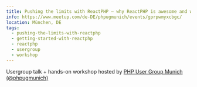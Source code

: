 ```yaml
---
title: Pushing the limits with ReactPHP – why ReactPHP is awesome and why you should care + getting started with ReactPHP
info: https://www.meetup.com/de-DE/phpugmunich/events/gprpwmyxcbgc/
location: München, DE
tags:
  - pushing-the-limits-with-reactphp
  - getting-started-with-reactphp
  - reactphp
  - usergroup
  - workshop
---
```

Usergroup talk + hands-on workshop hosted by <a href="https://www.meetup.com/de-DE/phpugmunich/">PHP User Group Munich (@phpugmunich)</a>
